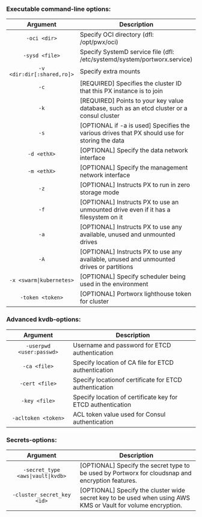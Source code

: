 
### Executable command-line options:

|  Argument | Description                                                                                                                                                                              |
|:--------------:|-------------------------------------------------------------------------------------------------------------------------------------------------------------------------------------|
|   `-oci <dir>`               |  Specify OCI directory (dfl: /opt/pwx/oci)
|   `-sysd <file>`             |  Specify SystemD service file (dfl: /etc/systemd/system/portworx.service)
|   `-v <dir:dir[:shared,ro]>`  |  Specify extra mounts
|   `-c`                       |  [REQUIRED] Specifies the cluster ID that this PX instance is to join
|   `-k`                       |  [REQUIRED] Points to your key value database, such as an etcd cluster or a consul cluster
|   `-s`                       |  [OPTIONAL if -a is used] Specifies the various drives that PX should use for storing the data
|   `-d <ethX>`                 |  [OPTIONAL] Specify the data network interface
|   `-m <ethX>`                |  [OPTIONAL] Specify the management network interface
|   `-z`                       |  [OPTIONAL] Instructs PX to run in zero storage mode
|   `-f`                       |  [OPTIONAL] Instructs PX to use an unmounted drive even if it has a filesystem on it
|   `-a`                       |  [OPTIONAL] Instructs PX to use any available, unused and unmounted drives
|   `-A`                          |  [OPTIONAL] Instructs PX to use any available, unused and unmounted drives or partitions
|   `-x <swarm\|kubernetes>`            |  [OPTIONAL] Specify scheduler being used in the environment
|   `-token <token>`           |  [OPTIONAL] Portworx lighthouse token for cluster


### Advanced kvdb-options:
|  Argument | Description                                                                                                                                                                              |
|:--------------:|-------------------------------------------------------------------------------------------------------------------------------------------------------------------------------------|	
|   `-userpwd <user:passwd>`   |  Username and password for ETCD authentication
|   `-ca <file>`               |  Specify location of CA file for ETCD authentication
|   `-cert <file>`             |  Specify locationof certificate for ETCD authentication
|   `-key <file>`              |  Specify location of certificate key for ETCD authentication
|   `-acltoken <token>`        |  ACL token value used for Consul authentication

### Secrets-options:
|  Argument | Description                                                                                                                                                                              |
|:--------------:|-------------------------------------------------------------------------------------------------------------------------------------------------------------------------------------|	
|   `-secret_type <aws\|vault\|kvdb>`      |  [OPTIONAL] Specify the secret type to be used by Portworx for cloudsnap and encryption features.
|   `-cluster_secret_key <id>` |  [OPTIONAL] Specify the cluster wide secret key to be used when using AWS KMS or Vault for volume encryption.
